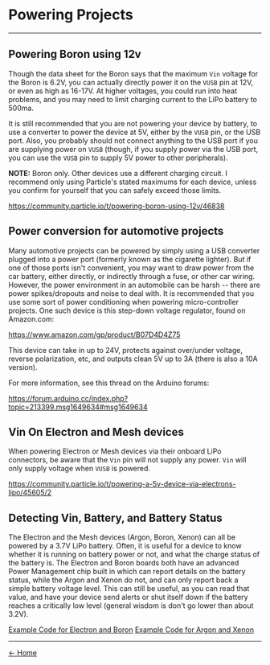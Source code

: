 # Powering Projects
---

## Powering Boron using 12v
Though the data sheet for the Boron says that the maximum `Vin` voltage for
the Boron is 6.2V, you can actually directly power it on the `VUSB` pin at
12V, or even as high as 16-17V. At higher voltages, you could run into heat
problems, and you may need to limit charging current to the LiPo battery to
500ma.

It is still recommended that you are not powering your device by battery, to
use a converter to power the device at 5V, either by the `VUSB` pin, or the
USB port.  Also, you probably should not connect anything to the USB port if
you are supplying power on `VUSB` (though, if you supply power via the USB
port, you can use the `VUSB` pin to supply 5V power to other peripherals).

**NOTE:** Boron only. Other devices use a different charging circuit. I
recommend only using Particle's stated maximums for each device, unless
you confirm for yourself that you can safely exceed those limits.

<https://community.particle.io/t/powering-boron-using-12v/46838>

## Power conversion for automotive projects
Many automotive projects can be powered by simply using a USB converter
plugged into a power port (formerly known as the cigarette lighter). But
if one of those ports isn't convenient, you may want to draw power from
the car battery, either directly, or indirectly through a fuse, or other car
wiring. However, the power environment in an automobile can be harsh --
there are power spikes/dropouts and noise to deal with. It is recommended
that you use some sort of power conditioning when powering micro-controller
projects. One such device is this step-down voltage regulator, found on
Amazon.com:

<https://www.amazon.com/gp/product/B07D4D4Z75>

This device can take in up to 24V, protects against over/under voltage,
reverse polarization, etc, and outputs clean 5V up to 3A (there is also a
10A version).

For more information, see this thread on the Arduino forums:

<https://forum.arduino.cc/index.php?topic=213399.msg1649634#msg1649634>


## Vin On Electron and Mesh devices
When powering Electron or Mesh devices via their onboard LiPo connectors,
be aware that the `Vin` pin will not supply any power. `Vin` will only
supply voltage when `VUSB` is powered. 

<https://community.particle.io/t/powering-a-5v-device-via-electrons-lipo/45605/2>


## Detecting Vin, Battery, and Battery Status
The Electron and the Mesh devices (Argon, Boron, Xenon) can all be powered
by a 3.7V LiPo battery.  Often, it is useful for a device to know whether it
is running on battery power or not, and what the charge status of the
battery is.  The Electron and Boron boards both have an advanced Power
Management chip built in which can report details on the battery status,
while the Argon and Xenon do not, and can only report back a simple battery
voltage level. This can still be useful, as you can read that value, and 
have your device send alerts or shut itself down if the battery reaches a
critically low level (general wisdom is don't go lower than about 3.2V).

[Example Code for Electron and Boron](/examples/power/get-power-status-electron-boron-01.ino)
[Example Code for Argon and Xenon](/examples/power/get-power-status-electron-boron-01.ino)


---
[<- Home](/particle-cookbook)
